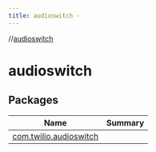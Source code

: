 ```yaml
---
title: audioswitch -
---
```

//[audioswitch](index.md)



# audioswitch  


## Packages  
  
|  Name|  Summary| 
|---|---|
| [com.twilio.audioswitch](com.twilio.audioswitch/index.md) | 

